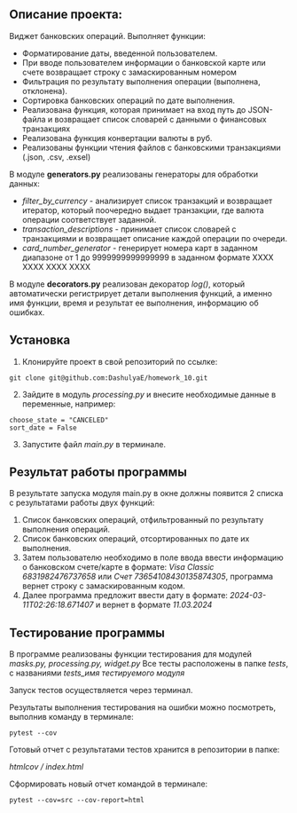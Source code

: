 ## Описание проекта: ##
Виджет банковских операций. Выполняет функции:
- Форматирование даты, введенной пользователем. 
- При вводе пользователем информации о банковской карте или счете возвращает строку с замаскированным номером 
- Фильтрация по результату выполнения операции (выполнена, отклонена).
- Сортировка банковских операций по дате выполнения. 
- Реализована функция, которая принимает на вход путь до JSON-файла и возвращает список словарей с данными о финансовых транзакциях
- Реализована функция конвертации валюты в руб.
- Реализованы функции чтения файлов с банковскими транзакциями (.json, .csv, .exsel)

В модуле **generators.py** реализованы генераторы для обработки данных:

- *filter_by_currency* - анализирует список транзакций и возвращает итератор, который поочередно выдает транзакции, 
где валюта операции соответствует заданной.
- *transaction_descriptions* - принимает список словарей с транзакциями и возвращает 
описание каждой операции по очереди.
- *card_number_generator* - генерирует номера карт 
в заданном диапазоне от 1 до 9999999999999999 в заданном формате XXXX XXXX XXXX XXXX

В модуле **decorators.py** реализован декоратор *log()*, который автоматически регистрирует детали выполнения
функций, а именно имя функции, время и результат ее выполнения, информацию об ошибках. 
## Установка ##
1. Клонируйте проект в свой репозиторий по ссылке:
```
git clone git@github.com:DashulyaE/homework_10.git
```
2. Зайдите в модуль *processing.py* и внесите необходимые данные в переменные, например:
 ```
choose_state = "CANCELED"
sort_date = False
```
3. Запустите файл *main.py* в терминале.
## Результат работы программы ##
В результате запуска модуля main.py в окне должны появится 2 списка с результатами работы двух функций:
1. Список банковских операций, отфильтрованный по результату выполнения операций.
2. Список банковских операций, отсортированных по дате их выполнения.
3. Затем пользователю необходимо в поле ввода ввести информацию о банковском счете/карте в формате:
*Visa Classic 6831982476737658* или *Счет 73654108430135874305*, программа вернет строку с замаскированным кодом.
4. Далее программа предложит ввести дату в формате: *2024-03-11T02:26:18.671407* и вернет в формате *11.03.2024*



## Тестирование программы ##
В программе реализованы функции тестирования для модулей *masks.py, processing.py, widget.py*
Все тесты расположены в папке *tests*, с названиями *tests_имя тестируемого модуля*

Запуск тестов осуществляется через терминал.

Результаты выполнения тестирования на ошибки можно посмотреть, выполнив команду в терминале:
```
pytest --cov
```

Готовый отчет с результатами тестов хранится в репозитории в папке:

*htmlcov / index.html*

Сформировать новый отчет командой в терминале:
```
pytest --cov=src --cov-report=html
```